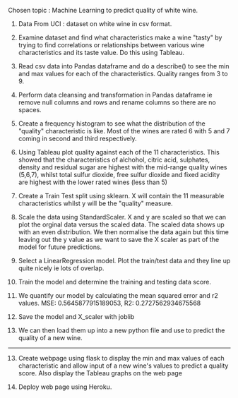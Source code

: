 Chosen topic : Machine Learning to predict quality of white wine.

1. Data   From UCI : dataset on white wine in csv format.

2. Examine dataset and find what characteristics make a wine "tasty" by trying to find correlations
   or relationships between various wine characteristics and its taste value. Do this using Tableau.

3. Read csv data into Pandas dataframe and do a describe() to see the min and max values for each of the characteristics. Quality ranges from 3 to 9.

4. Perform data cleansing and transformation in Pandas dataframe ie remove null columns and rows and rename columns so there are no spaces.

5. Create a frequency histogram to see what the distribution of the "quality" characteristic is like.
Most of the wines are rated 6 with 5 and 7 coming in second and third respectively.

6. Using Tableau plot quality against each of the 11 characteristics. This showed that the characteristics of alchohol, citric acid, sulphates, density and residual sugar are highest with the mid-range quality wines (5,6,7), whilst total sulfur dioxide, free sulfur dioxide and fixed acidity are highest with the lower rated wines (less than 5)

7. Create a Train Test split using sklearn.
X will contain the 11 measurable characteristics whilst y will be the "quality" measure.

8. Scale the data using StandardScaler. X and y are scaled so that we can plot the orginal data versus the scaled data. The scaled data shows up with an even distribution. We then normalise the data again but this time leaving out the y value as we want to save the X scaler as part of the model for future predictions.

9. Select a LinearRegression model. Plot the train/test data and they line up quite nicely ie lots of overlap.

10. Train the model and determine the training and testing data score.

10. We quantify our model by calculating the mean squared error and r2 values.
MSE: 0.5645877915189053, R2: 0.2727562934675568

11. Save the model and X_scaler with joblib 

12. We can then load them up into a new python file and use to predict the quality of a new wine.

--------------------------------------------------------------------------------
13. Create webpage using flask to display the min and max values of each characteristic and allow input of a new wine's values to predict a quality score. Also display the Tableau graphs on the web page

14. Deploy web page using Heroku.
